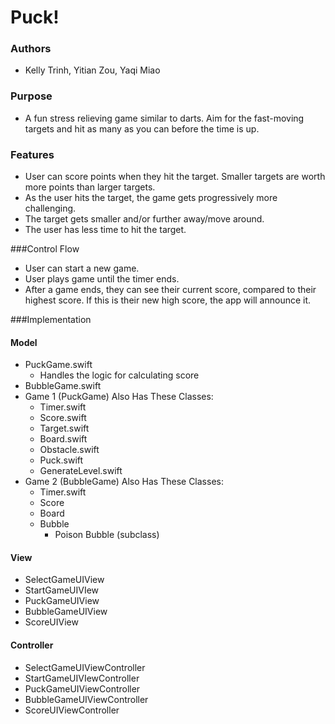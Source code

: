 # Puck!
### Authors
* Kelly Trinh, Yitian Zou, Yaqi Miao

### Purpose
* A fun stress relieving game similar to darts. Aim for the fast-moving targets and hit as many as you can before the time is up. 


### Features
* User can score points when they hit the target. Smaller targets are worth more points than larger targets.
* As the user hits the target, the game gets progressively more challenging.
* The target gets smaller and/or further away/move around. 
* The user has less time to hit the target. 

###Control Flow
* User can start a new game.
* User plays game until the timer ends.
* After a game ends, they can see their current score, compared to their highest score. If this is their new high score, the app will announce it.  

###Implementation

#### Model
* PuckGame.swift
    * Handles the logic for calculating score
* BubbleGame.swift
* Game 1 (PuckGame) Also Has These Classes:
    * Timer.swift
    * Score.swift
    * Target.swift
    * Board.swift
    * Obstacle.swift
    * Puck.swift
    * GenerateLevel.swift
* Game 2 (BubbleGame) Also Has These Classes:
    * Timer.swift
    * Score
    * Board
    * Bubble
        * Poison Bubble (subclass)
        
#### View
* SelectGameUIView
* StartGameUIVIew
* PuckGameUIView
* BubbleGameUIView
* ScoreUIView

#### Controller
* SelectGameUIViewController
* StartGameUIVIewController
* PuckGameUIViewController
* BubbleGameUIViewController
* ScoreUIViewController

